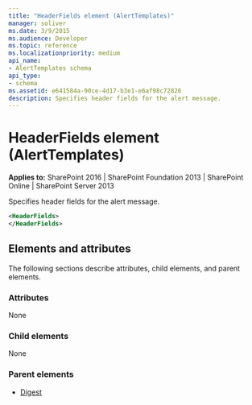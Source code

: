 ```yaml
---
title: "HeaderFields element (AlertTemplates)"
manager: soliver
ms.date: 3/9/2015
ms.audience: Developer
ms.topic: reference
ms.localizationpriority: medium
api_name:
- AlertTemplates schema
api_type:
- schema
ms.assetid: e641584a-90ce-4d17-b3e1-e6af98c72826
description: Specifies header fields for the alert message.
---
```


# HeaderFields element (AlertTemplates)

**Applies to:** SharePoint 2016 | SharePoint Foundation 2013 | SharePoint Online | SharePoint Server 2013

Specifies header fields for the alert message.

```XML
<HeaderFields>
</HeaderFields>
```

## Elements and attributes

The following sections describe attributes, child elements, and parent elements.

### Attributes

None

### Child elements

None

### Parent elements

- [Digest](digest-element-alerttemplates.md)
